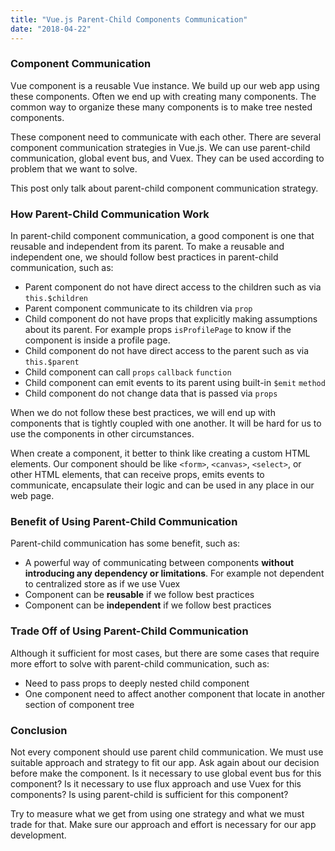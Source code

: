 ```yaml
---
title: "Vue.js Parent-Child Components Communication"
date: "2018-04-22"
---
```



### Component Communication
Vue component is a reusable Vue instance. We build up our web app using these
components. Often we end up with creating many components. The common way to
organize these many components is to make tree nested components.

These component need to communicate with each other. There are several component communication strategies in Vue.js. We can use parent-child communication, global event bus, and Vuex. They can be used according to problem that we want to solve.

This post only talk about parent-child component communication strategy.

### How Parent-Child Communication Work
In parent-child component communication, a good component is one that
reusable and independent from its parent. To make a reusable and independent
one,
we should follow best practices in parent-child communication, such as:
  -  Parent component do not have direct access to the children such as via
     `this.$children`
  -  Parent component communicate to its children via `prop`
  -  Child component do not have props that explicitly making assumptions about
     its parent. For example props `isProfilePage` to know if the component is inside a profile
     page.
  -  Child component do not have direct access to the parent such as via
     `this.$parent`
  -  Child component can call `props` `callback` `function`
  -  Child component can emit events to its parent using built-in `$emit` `method`
  -  Child component do not change data that is passed via `props`

When we do not follow these best practices, we will end up with components that is
tightly coupled with one another. It will be hard for us to use the components
in other circumstances.

When create a component, it better to think like creating a custom HTML
elements. Our component should be like `<form>`, `<canvas>`, `<select>`, or other HTML elements, that can receive props, emits events to communicate, encapsulate their logic and can be used in any place in our web page.


### Benefit of Using Parent-Child Communication
Parent-child communication has some benefit, such as:
-  A powerful way of communicating between components __without introducing any
   dependency or limitations__. For example not dependent to centralized store as if we use Vuex
-  Component can be __reusable__ if we follow best practices
-  Component can be __independent__ if we follow best practices

### Trade Off of Using Parent-Child Communication
Although it sufficient for most cases, but there are some cases that require
more effort to solve with parent-child communication, such as:
-  Need to pass props to deeply nested child component
-  One component need to affect another component that locate in another section
   of component tree


### Conclusion
Not every component should use parent child communication. We must use suitable approach and
strategy to fit our app. Ask again about our decision before make the
component. Is it necessary to use global event bus for this component? Is it necessary to use flux approach and use Vuex for this components? Is using parent-child is sufficient for this component?

Try to measure what we get from using one strategy and what we
must trade for that. Make sure our approach and effort is necessary for our app development.
